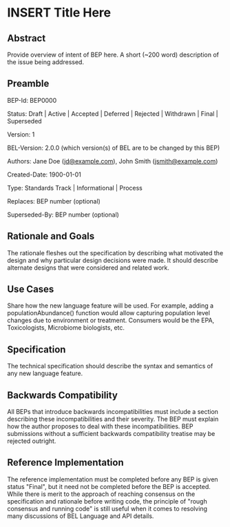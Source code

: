 # INSERT Title Here

## Abstract

Provide overview of intent of BEP here. A short (~200 word) description of the issue being addressed.


## Preamble

BEP-Id: BEP0000

Status: Draft | Active | Accepted | Deferred | Rejected | Withdrawn | Final | Superseded

Version: 1

BEL-Version: 2.0.0  (which version(s) of BEL are to be changed by this BEP)

Authors: Jane Doe (jd@example.com), John Smith (jsmith@example.com)

Created-Date: 1900-01-01

Type: Standards Track | Informational | Process

Replaces: BEP number (optional)

Superseded-By: BEP number (optional)

## Rationale and Goals

The rationale fleshes out the specification by describing what motivated the design and why particular design decisions were made. It should describe alternate designs that were considered and related work.

## Use Cases

Share how the new language feature will be used. For example, adding a populationAbundance() function would allow capturing population level changes due to environment or treatment. Consumers would be the EPA, Toxicologists, Microbiome biologists, etc.

## Specification

The technical specification should describe the syntax and semantics of any new language feature.

## Backwards Compatibility

All BEPs that introduce backwards incompatibilities must include a section describing these incompatibilities and their severity. The BEP must explain how the author proposes to deal with these incompatibilities. BEP submissions without a sufficient backwards compatibility treatise may be rejected outright.

## Reference Implementation

The reference implementation must be completed before any BEP is given status "Final", but it need not be completed before the BEP is accepted. While there is merit to the approach of reaching consensus on the specification and rationale before writing code, the principle of "rough consensus and running code" is still useful when it comes to resolving many discussions of BEL Language and API details.
